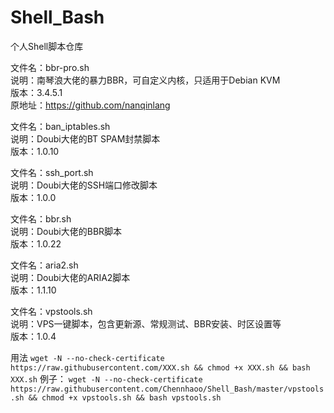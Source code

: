 # Shell_Bash
个人Shell脚本仓库

文件名：bbr-pro.sh <br>
说明：南琴浪大佬的暴力BBR，可自定义内核，只适用于Debian KVM <br>
版本：3.4.5.1<br>
原地址：https://github.com/nanqinlang<br>


文件名：ban_iptables.sh <br>
说明：Doubi大佬的BT SPAM封禁脚本<br>
版本：1.0.10<br>


文件名：ssh_port.sh<br>
说明：Doubi大佬的SSH端口修改脚本<br>
版本：1.0.0<br>


文件名：bbr.sh<br>
说明：Doubi大佬的BBR脚本<br>
版本：1.0.22<br>


文件名：aria2.sh<br>
说明：Doubi大佬的ARIA2脚本<br>
版本：1.1.10<br>


文件名：vpstools.sh<br>
说明：VPS一键脚本，包含更新源、常规测试、BBR安装、时区设置等<br>
版本：1.0.4<br>



用法
`wget -N --no-check-certificate https://raw.githubusercontent.com/XXX.sh && chmod +x XXX.sh && bash XXX.sh`
例子：
`wget -N --no-check-certificate https://raw.githubusercontent.com/Chennhaoo/Shell_Bash/master/vpstools.sh && chmod +x vpstools.sh && bash vpstools.sh`
